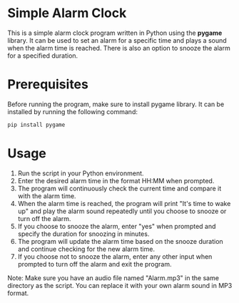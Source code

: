 # Simple Alarm Clock
This is a simple alarm clock program written in Python using the **pygame** library. It can be used to set an alarm for a specific time and plays a sound when the alarm time is reached. There is also an option to snooze the alarm for a specified duration.

# Prerequisites
Before running the program, make sure to install pygame library. It can be installed by running the following command:

```python
pip install pygame
```

# Usage
1. Run the script in your Python environment.
2. Enter the desired alarm time in the format HH:MM when prompted.
3. The program will continuously check the current time and compare it with the alarm time.
4. When the alarm time is reached, the program will print "It's time to wake up" and play the alarm sound repeatedly until you choose to snooze or turn off the alarm.
5. If you choose to snooze the alarm, enter "yes" when prompted and specify the duration for snoozing in minutes.
6. The program will update the alarm time based on the snooze duration and continue checking for the new alarm time.
7. If you choose not to snooze the alarm, enter any other input when prompted to turn off the alarm and exit the program.
   
Note: Make sure you have an audio file named "Alarm.mp3" in the same directory as the script. You can replace it with your own alarm sound in MP3 format.
